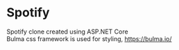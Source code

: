 # Spotify
 Spotify clone created using ASP.NET Core<br/>
 Bulma css framework is used for styling, https://bulma.io/

